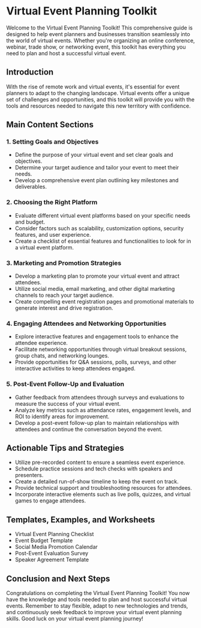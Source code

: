 # Virtual Event Planning Toolkit

Welcome to the Virtual Event Planning Toolkit! This comprehensive guide is designed to help event planners and businesses transition seamlessly into the world of virtual events. Whether you're organizing an online conference, webinar, trade show, or networking event, this toolkit has everything you need to plan and host a successful virtual event.

## Introduction

With the rise of remote work and virtual events, it's essential for event planners to adapt to the changing landscape. Virtual events offer a unique set of challenges and opportunities, and this toolkit will provide you with the tools and resources needed to navigate this new territory with confidence.

## Main Content Sections

### 1. Setting Goals and Objectives
- Define the purpose of your virtual event and set clear goals and objectives.
- Determine your target audience and tailor your event to meet their needs.
- Develop a comprehensive event plan outlining key milestones and deliverables.

### 2. Choosing the Right Platform
- Evaluate different virtual event platforms based on your specific needs and budget.
- Consider factors such as scalability, customization options, security features, and user experience.
- Create a checklist of essential features and functionalities to look for in a virtual event platform.

### 3. Marketing and Promotion Strategies
- Develop a marketing plan to promote your virtual event and attract attendees.
- Utilize social media, email marketing, and other digital marketing channels to reach your target audience.
- Create compelling event registration pages and promotional materials to generate interest and drive registration.

### 4. Engaging Attendees and Networking Opportunities
- Explore interactive features and engagement tools to enhance the attendee experience.
- Facilitate networking opportunities through virtual breakout sessions, group chats, and networking lounges.
- Provide opportunities for Q&A sessions, polls, surveys, and other interactive activities to keep attendees engaged.

### 5. Post-Event Follow-Up and Evaluation
- Gather feedback from attendees through surveys and evaluations to measure the success of your virtual event.
- Analyze key metrics such as attendance rates, engagement levels, and ROI to identify areas for improvement.
- Develop a post-event follow-up plan to maintain relationships with attendees and continue the conversation beyond the event.

## Actionable Tips and Strategies

- Utilize pre-recorded content to ensure a seamless event experience.
- Schedule practice sessions and tech checks with speakers and presenters.
- Create a detailed run-of-show timeline to keep the event on track.
- Provide technical support and troubleshooting resources for attendees.
- Incorporate interactive elements such as live polls, quizzes, and virtual games to engage attendees.

## Templates, Examples, and Worksheets

- Virtual Event Planning Checklist
- Event Budget Template
- Social Media Promotion Calendar
- Post-Event Evaluation Survey
- Speaker Agreement Template

## Conclusion and Next Steps

Congratulations on completing the Virtual Event Planning Toolkit! You now have the knowledge and tools needed to plan and host successful virtual events. Remember to stay flexible, adapt to new technologies and trends, and continuously seek feedback to improve your virtual event planning skills. Good luck on your virtual event planning journey!